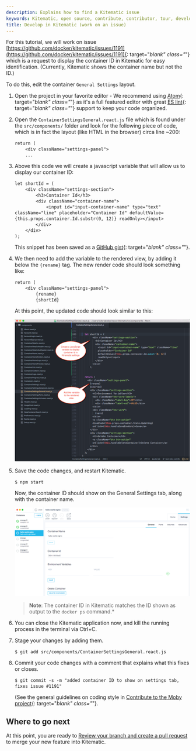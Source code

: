 ```yaml
---
description: Explains how to find a Kitematic issue
keywords: Kitematic, open source, contribute, contributor, tour, development
title: Develop in Kitematic (work on an issue)
---
```


For this tutorial, we will work on issue [https://github.com/docker/kitematic/issues/1191](https://github.com/docker/kitematic/issues/1191){: target="_blank" class="_"} which is a request to display the container ID in Kitematic for easy identification. (Currently, Kitematic shows the container name but not the ID.)

To do this, edit the container `General Settings` layout.

1.  Open the project in your favorite editor - We recommend using [Atom](https://atom.io/){: target="_blank" class="_"} as it's a full featured editor with great [ES lint](http://eslint.org/){: target="_blank" class="_"} support to keep your code organized.

2.  Open the `ContainerSettingsGeneral.react.js` file which is found under the `src/components/` folder and look for the following piece of code, which is in fact the layout (like HTML in the browser) circa line ~200:

    ```
    return (
        <div className="settings-panel">
        ...
    ```


3.  Above this code we will create a javascript variable that will allow us to display our container ID:

    ```
    let shortId = (
        <div className="settings-section">
            <h3>Container Id</h3>
            <div className="container-name">
                <input id="input-container-name" type="text" className="line" placeholder="Container Id" defaultValue={this.props.container.Id.substr(0, 12)} readOnly></input>
            </div>
        </div>
    );
    ```

    This snippet has been saved as a [GitHub gist](https://gist.github.com/FrenchBen/0f514e7b3c584e8d46b5){: target="_blank" class="_"}.

4.  We then need to add the variable to the rendered view, by adding it below the `{rename}` tag. The new render code should look something like:

    ```
    return (
        <div className="settings-panel">
            {rename}
            {shortId}
    ```

    At this point, the updated code should look similar to this:

    ![Javascript to display container id in kitematic](images/settings-code-example.png)

5.  Save the code changes, and restart Kitematic.

    ```
    $ npm start
    ```

    Now, the container ID should show on the General Settings tab, along with the container name.

    ![Container ID](images/kitematic_gui_container_id.png)

    >**Note**: The container ID in Kitematic matches the ID shown as output to the `docker ps` command.*

6.  You can close the Kitematic application now, and kill the running process in the terminal via Ctrl+C.

7.  Stage your changes by adding them.

    ```
    $ git add src/components/ContainerSettingsGeneral.react.js
    ```

8.  Commit your code changes with a comment that explains what this fixes or closes.

    ```
    $ git commit -s -m "added container ID to show on settings tab, fixes issue #1191"
    ```

    (See the general guidelines on coding style in [Contribute to the Moby
    project](https://github.com/moby/moby/blob/master/CONTRIBUTING.md){: target="_blank" class="_"}.

## Where to go next

At this point, you are ready to [Review your branch and create a pull request](create_pr.md) to merge your new feature into Kitematic.
